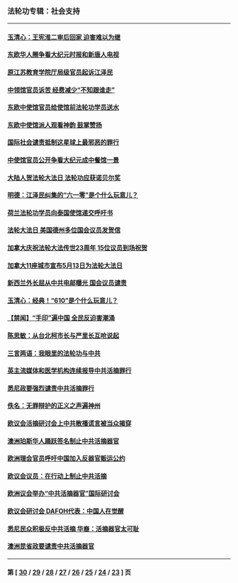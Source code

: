 ### 法轮功专辑：社会支持
---
#### [玉清心：王宪淮二审后回家 迫害难以为继](../../pages/nf4386/n4447235.md) 
#### [东欧华人圈争看大纪元时报和新唐人电视](../../pages/nf4386/n4442789.md) 
#### [原江苏教育学院厅局级官员起诉江泽民](../../pages/nf4386/n4441007.md) 
#### [中领馆官员诉苦 经费减少“不知跟谁走”](../../pages/nf4386/n4441016.md) 
#### [东欧中使馆官员给使馆前法轮功学员送水](../../pages/nf4386/n4439720.md) 
#### [东欧中使馆派人观看神韵 鼓掌赞扬](../../pages/nf4386/n4438490.md) 
#### [国际社会谴责抵制这星球上最邪恶的罪行](../../pages/nf4386/n4438030.md) 
#### [中使馆官员公开争看大纪元成中餐馆一景](../../pages/nf4386/n4437682.md) 
#### [大陆人贺法轮大法日 法轮功应获诺贝尔奖](../../pages/nf4386/n4431652.md) 
#### [明德：江泽民纠集的“六一零”是个什么玩意儿？](../../pages/nf4386/n4431075.md) 
#### [荷兰法轮功学员向泰国使馆递交呼吁书](../../pages/nf4386/n4430273.md) 
#### [法轮大法日 美国德州多位国会议员发贺信](../../pages/nf4386/n4430459.md) 
#### [加拿大庆祝法轮大法传世23周年 15位议员到场祝贺](../../pages/nf4386/n4428861.md) 
#### [加拿大11座城市宣布5月13日为法轮大法日](../../pages/nf4386/n4428964.md) 
#### [新西兰外长屈从中共电邮曝光 国会议员谴责](../../pages/nf4386/n4428692.md) 
#### [玉清心：经典！“610”是个什么玩意儿？](../../pages/nf4386/n4426308.md) 
#### [【禁闻】“手印”遍中国 全民反迫害潮涌](../../pages/nf4386/n4425789.md) 
#### [陈思敏：从台北柯市长与严里长互呛说起](../../pages/nf4386/n4425681.md) 
#### [三言两语：我眼里的法轮功与中共](../../pages/nf4386/n4425492.md) 
#### [英主流媒体和医学机构连续报导中共活摘罪行](../../pages/nf4386/n4425442.md) 
#### [悉尼政要强烈谴责中共活摘罪行](../../pages/nf4386/n4423892.md) 
#### [佚名：无罪辩护的正义之声遍神州](../../pages/nf4386/n4420711.md) 
#### [欧议会活摘研讨会上中共散播谎言被当众揭穿](../../pages/nf4386/n4418912.md) 
#### [澳洲珀斯华人踊跃签名制止中共活摘器官](../../pages/nf4386/n4418008.md) 
#### [欧洲理会官员呼吁中国加入反器官贩运公约](../../pages/nf4386/n4418452.md) 
#### [欧议会议员：在行动上制止中共活摘](../../pages/nf4386/n4417978.md) 
#### [欧洲议会举办“中共活摘器官”国际研讨会](../../pages/nf4386/n4417482.md) 
#### [欧议会研讨会 DAFOH代表：中国人在觉醒](../../pages/nf4386/n4417950.md) 
#### [悉尼民众积极反中共活摘 华裔：活摘器官太可耻](../../pages/nf4386/n4413903.md) 
#### [澳洲昆省政要谴责中共活摘器官](../../pages/nf4386/n4411806.md) 

---
#### 第 [ [30](./30.md) / [29](./29.md) / [28](./28.md) / [27](./27.md) / [26](./26.md) / [25](./25.md) / [24](./24.md) / [23](./23.md) ] 页

